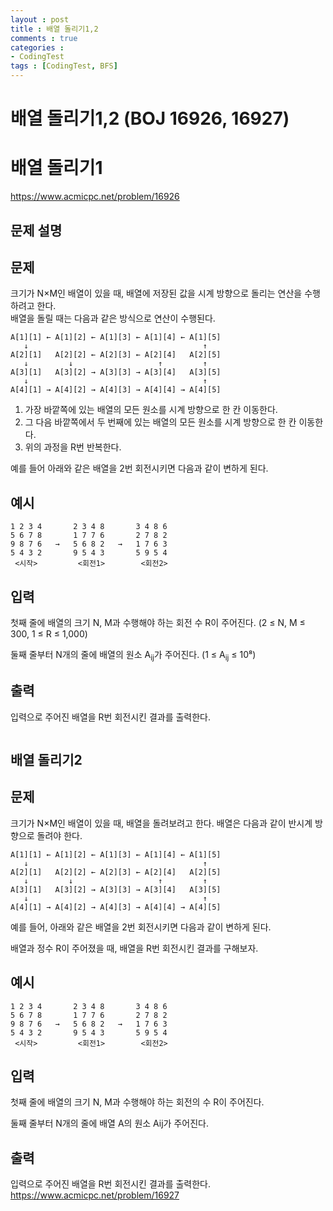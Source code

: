 ```yaml
---
layout : post
title : 배열 돌리기1,2
comments : true
categories : 
- CodingTest
tags : [CodingTest, BFS]
---
```

# 배열 돌리기1,2 (BOJ 16926, 16927)


# 배열 돌리기1

https://www.acmicpc.net/problem/16926
## 문제 설명

## 문제

크기가 N×M인 배열이 있을 때, 배열에 저장된 값을 시계 방향으로 돌리는 연산을 수행하려고 한다.  
배열을 돌릴 때는 다음과 같은 방식으로 연산이 수행된다.

```
A[1][1] ← A[1][2] ← A[1][3] ← A[1][4] ← A[1][5]
   ↓                                       ↑
A[2][1]   A[2][2] ← A[2][3] ← A[2][4]   A[2][5]
   ↓         ↓                   ↑         ↑
A[3][1]   A[3][2] → A[3][3] → A[3][4]   A[3][5]
   ↓                                       ↑
A[4][1] → A[4][2] → A[4][3] → A[4][4] → A[4][5]
```

1. 가장 바깥쪽에 있는 배열의 모든 원소를 시계 방향으로 한 칸 이동한다.
2. 그 다음 바깥쪽에서 두 번째에 있는 배열의 모든 원소를 시계 방향으로 한 칸 이동한다.
3. 위의 과정을 R번 반복한다.

예를 들어 아래와 같은 배열을 2번 회전시키면 다음과 같이 변하게 된다.

## 예시

```
1 2 3 4       2 3 4 8       3 4 8 6
5 6 7 8       1 7 7 6       2 7 8 2
9 8 7 6   →   5 6 8 2   →   1 7 6 3
5 4 3 2       9 5 4 3       5 9 5 4
 <시작>         <회전1>        <회전2>
```
## 입력

첫째 줄에 배열의 크기 N, M과 수행해야 하는 회전 수 R이 주어진다. (2 ≤ N, M ≤ 300, 1 ≤ R ≤ 1,000)

둘째 줄부터 N개의 줄에 배열의 원소 A<sub>ij</sub>가 주어진다. (1 ≤ A<sub>ij</sub> ≤ 10⁸)

## 출력

입력으로 주어진 배열을 R번 회전시킨 결과를 출력한다.

```cpp


```


## 배열 돌리기2


## 문제
크기가 N×M인 배열이 있을 때, 배열을 돌려보려고 한다. 배열은 다음과 같이 반시계 방향으로 돌려야 한다.

```
A[1][1] ← A[1][2] ← A[1][3] ← A[1][4] ← A[1][5]  
   ↓                                       ↑
A[2][1]   A[2][2] ← A[2][3] ← A[2][4]   A[2][5]
   ↓         ↓                   ↑         ↑
A[3][1]   A[3][2] → A[3][3] → A[3][4]   A[3][5]
   ↓                                       ↑
A[4][1] → A[4][2] → A[4][3] → A[4][4] → A[4][5]
```

예를 들어, 아래와 같은 배열을 2번 회전시키면 다음과 같이 변하게 된다.

배열과 정수 R이 주어졌을 때, 배열을 R번 회전시킨 결과를 구해보자.

## 예시

```
1 2 3 4       2 3 4 8       3 4 8 6
5 6 7 8       1 7 7 6       2 7 8 2
9 8 7 6   →   5 6 8 2   →   1 7 6 3
5 4 3 2       9 5 4 3       5 9 5 4
 <시작>         <회전1>        <회전2>
```

## 입력
첫째 줄에 배열의 크기 N, M과 수행해야 하는 회전의 수 R이 주어진다.

둘째 줄부터 N개의 줄에 배열 A의 원소 Aij가 주어진다.

## 출력
입력으로 주어진 배열을 R번 회전시킨 결과를 출력한다.
https://www.acmicpc.net/problem/16927
